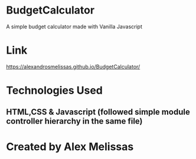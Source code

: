 # BudgetCalculator
A simple budget calculator made with Vanilla Javascript

# Link 
https://alexandrosmelissas.github.io/BudgetCalculator/

# Technologies Used

## HTML,CSS & Javascript (followed simple module controller hierarchy in the same file)


# Created by Alex Melissas
